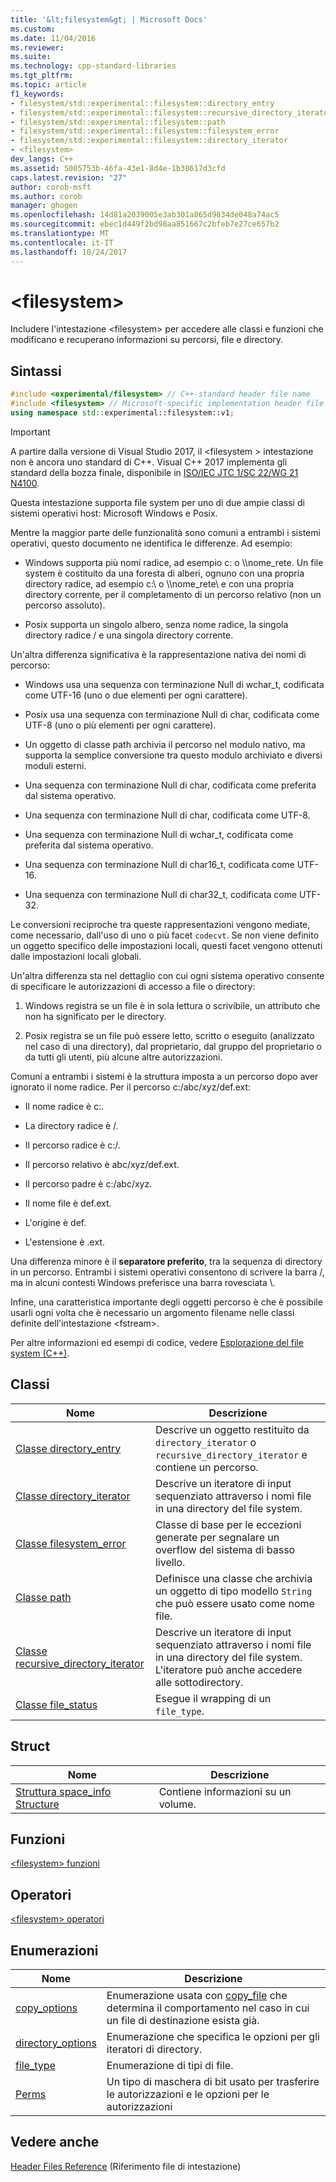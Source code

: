 ```yaml
---
title: '&lt;filesystem&gt; | Microsoft Docs'
ms.custom: 
ms.date: 11/04/2016
ms.reviewer: 
ms.suite: 
ms.technology: cpp-standard-libraries
ms.tgt_pltfrm: 
ms.topic: article
f1_keywords:
- filesystem/std::experimental::filesystem::directory_entry
- filesystem/std::experimental::filesystem::recursive_directory_iterator
- filesystem/std::experimental::filesystem::path
- filesystem/std::experimental::filesystem::filesystem_error
- filesystem/std::experimental::filesystem::directory_iterator
- <filesystem>
dev_langs: C++
ms.assetid: 5005753b-46fa-43e1-8d4e-1b38617d3cfd
caps.latest.revision: "27"
author: corob-msft
ms.author: corob
manager: ghogen
ms.openlocfilehash: 14d81a2039005e3ab301a865d9834de048a74ac5
ms.sourcegitcommit: ebec1d449f2bd98aa851667c2bfeb7e27ce657b2
ms.translationtype: MT
ms.contentlocale: it-IT
ms.lasthandoff: 10/24/2017
---
```

# <a name="ltfilesystemgt"></a>&lt;filesystem&gt;
Includere l'intestazione &lt;filesystem> per accedere alle classi e funzioni che modificano e recuperano informazioni su percorsi, file e directory.  
  
## <a name="syntax"></a>Sintassi  
  
```cpp  
#include <experimental/filesystem> // C++-standard header file name  
#include <filesystem> // Microsoft-specific implementation header file name  
using namespace std::experimental::filesystem::v1;  
```  
  
> [!IMPORTANT]
>  A partire dalla versione di Visual Studio 2017, il \<filesystem > intestazione non è ancora uno standard di C++. Visual C++ 2017 implementa gli standard della bozza finale, disponibile in [ISO/IEC JTC 1/SC 22/WG 21 N4100](http://www.open-std.org/jtc1/sc22/wg21/docs/papers/2014/n4100.pdf).  
  
 Questa intestazione supporta file system per uno di due ampie classi di sistemi operativi host: Microsoft Windows e Posix.  
  
 Mentre la maggior parte delle funzionalità sono comuni a entrambi i sistemi operativi, questo documento ne identifica le differenze. Ad esempio:  
  
-   Windows supporta più nomi radice, ad esempio c: o \\\nome_rete. Un file system è costituito da una foresta di alberi, ognuno con una propria directory radice, ad esempio c:\ o \\\nome_rete\\ e con una propria directory corrente, per il completamento di un percorso relativo (non un percorso assoluto).  
  
-   Posix supporta un singolo albero, senza nome radice, la singola directory radice / e una singola directory corrente.  
  
 Un'altra differenza significativa è la rappresentazione nativa dei nomi di percorso:  
  
-   Windows usa una sequenza con terminazione Null di wchar_t, codificata come UTF-16 (uno o due elementi per ogni carattere).  
  
-   Posix usa una sequenza con terminazione Null di char, codificata come UTF-8 (uno o più elementi per ogni carattere).  
  
-   Un oggetto di classe path archivia il percorso nel modulo nativo, ma supporta la semplice conversione tra questo modulo archiviato e diversi moduli esterni.  
  
-   Una sequenza con terminazione Null di char, codificata come preferita dal sistema operativo.  
  
-   Una sequenza con terminazione Null di char, codificata come UTF-8.  
  
-   Una sequenza con terminazione Null di wchar_t, codificata come preferita dal sistema operativo.  
  
-   Una sequenza con terminazione Null di char16_t, codificata come UTF-16.  
  
-   Una sequenza con terminazione Null di char32_t, codificata come UTF-32.  
  
 Le conversioni reciproche tra queste rappresentazioni vengono mediate, come necessario, dall'uso di uno o più facet `codecvt`. Se non viene definito un oggetto specifico delle impostazioni locali, questi facet vengono ottenuti dalle impostazioni locali globali.  
  
 Un'altra differenza sta nel dettaglio con cui ogni sistema operativo consente di specificare le autorizzazioni di accesso a file o directory:  
  
1.  Windows registra se un file è in sola lettura o scrivibile, un attributo che non ha significato per le directory.  
  
2.  Posix registra se un file può essere letto, scritto o eseguito (analizzato nel caso di una directory), dal proprietario, dal gruppo del proprietario o da tutti gli utenti, più alcune altre autorizzazioni.  
  
 Comuni a entrambi i sistemi è la struttura imposta a un percorso dopo aver ignorato il nome radice. Per il percorso c:/abc/xyz/def.ext:  
  
-   Il nome radice è c:.  
  
-   La directory radice è /.  
  
-   Il percorso radice è c:/.  
  
-   Il percorso relativo è abc/xyz/def.ext.  
  
-   Il percorso padre è c:/abc/xyz.  
  
-   Il nome file è def.ext.  
  
-   L'origine è def.  
  
-   L'estensione è .ext.  
  
 Una differenza minore è il **separatore preferito**, tra la sequenza di directory in un percorso. Entrambi i sistemi operativi consentono di scrivere la barra /, ma in alcuni contesti Windows preferisce una barra rovesciata \\.  
  
 Infine, una caratteristica importante degli oggetti percorso è che è possibile usarli ogni volta che è necessario un argomento filename nelle classi definite dell'intestazione \<fstream>.  
  
 Per altre informazioni ed esempi di codice, vedere [Esplorazione del file system (C++)](../standard-library/file-system-navigation.md).  
  
## <a name="classes"></a>Classi  
  
|Nome|Descrizione|  
|----------|-----------------|  
|[Classe directory_entry](../standard-library/directory-entry-class.md)|Descrive un oggetto restituito da `directory_iterator` o `recursive_directory_iterator` e contiene un percorso.|  
|[Classe directory_iterator](../standard-library/directory-iterator-class.md)|Descrive un iteratore di input sequenziato attraverso i nomi file in una directory del file system.|  
|[Classe filesystem_error](../standard-library/filesystem-error-class.md)|Classe di base per le eccezioni generate per segnalare un overflow del sistema di basso livello.|  
|[Classe path](../standard-library/path-class.md)|Definisce una classe che archivia un oggetto di tipo modello `String` che può essere usato come nome file.|  
|[Classe recursive_directory_iterator](../standard-library/recursive-directory-iterator-class.md)|Descrive un iteratore di input sequenziato attraverso i nomi file in una directory del file system. L'iteratore può anche accedere alle sottodirectory.|  
|[Classe file_status](../standard-library/file-status-class.md)|Esegue il wrapping di un `file_type`.|  
  
## <a name="structs"></a>Struct  
  
|Nome|Descrizione|  
|----------|-----------------|  
|[Struttura space_info Structure](../standard-library/space-info-structure.md)|Contiene informazioni su un volume.|  
  
## <a name="functions"></a>Funzioni  
 [\<filesystem> funzioni](../standard-library/filesystem-functions.md)  
  
## <a name="operators"></a>Operatori  
 [\<filesystem> operatori](../standard-library/filesystem-operators.md)  
  
## <a name="enumerations"></a>Enumerazioni  
  
|Nome|Descrizione|  
|----------|-----------------|  
|[copy_options](../standard-library/filesystem-enumerations.md#copy_options)|Enumerazione usata con [copy_file](http://msdn.microsoft.com/4af7a9b0-8861-45ed-b84e-0307f0669d60) che determina il comportamento nel caso in cui un file di destinazione esista già.|  
|[directory_options](../standard-library/filesystem-enumerations.md#directory_options)|Enumerazione che specifica le opzioni per gli iteratori di directory.|  
|[file_type](../standard-library/filesystem-enumerations.md#file_type)|Enumerazione di tipi di file.|  
|[Perms](../standard-library/filesystem-enumerations.md#perms)|Un tipo di maschera di bit usato per trasferire le autorizzazioni e le opzioni per le autorizzazioni|  
  
## <a name="see-also"></a>Vedere anche  
 [Header Files Reference](../standard-library/cpp-standard-library-header-files.md) (Riferimento file di intestazione)



